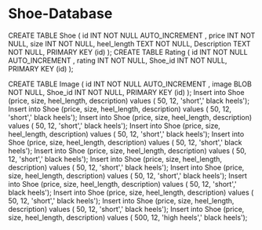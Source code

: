 # Shoe-Database

CREATE TABLE Shoe (
   id INT NOT NULL AUTO_INCREMENT ,
   price INT NOT NULL,
   size INT NOT NULL,
   heel_length TEXT NOT NULL,
   Description TEXT NOT NULL,
   PRIMARY KEY (id)
);
CREATE TABLE Rating (
   id INT NOT NULL AUTO_INCREMENT ,
   rating INT NOT NULL,
 Shoe_id INT NOT NULL,
   PRIMARY KEY (id)
);

CREATE TABLE Image (
   id INT NOT NULL AUTO_INCREMENT ,
   image BLOB NOT NULL,
Shoe_id INT NOT NULL,
   PRIMARY KEY (id)
);
Insert into Shoe (price, size, heel_length, description)
values ( 50, 12, 'short',' black heels');
Insert into Shoe (price, size, heel_length, description)
values ( 50, 12, 'short',' black heels');
Insert into Shoe (price, size, heel_length, description)
values ( 50, 12, 'short',' black heels');
Insert into Shoe (price, size, heel_length, description)
values ( 50, 12, 'short',' black heels');
Insert into Shoe (price, size, heel_length, description)
values ( 50, 12, 'short',' black heels');
Insert into Shoe (price, size, heel_length, description)
values ( 50, 12, 'short',' black heels');
Insert into Shoe (price, size, heel_length, description)
values ( 50, 12, 'short',' black heels');
Insert into Shoe (price, size, heel_length, description)
values ( 50, 12, 'short',' black heels');
Insert into Shoe (price, size, heel_length, description)
values ( 50, 12, 'short',' black heels');
Insert into Shoe (price, size, heel_length, description)
values ( 50, 12, 'short',' black heels');
Insert into Shoe (price, size, heel_length, description)
values ( 50, 12, 'short',' black heels');
Insert into Shoe (price, size, heel_length, description)
values ( 500, 12, 'high heels',' black heels');
